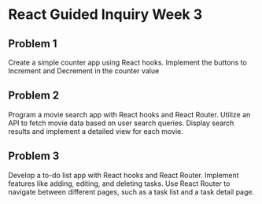 # React Guided Inquiry Week 3

## Problem 1

Create a simple counter app using React hooks. Implement the buttons to Increment and
Decrement in the counter value

## Problem 2

Program a movie search app with React hooks and React Router. Utilize an API to fetch movie data based on user search queries. Display search results and implement a detailed view for each movie.

## Problem 3

Develop a to-do list app with React hooks and React Router. Implement features like adding, editing, and deleting tasks. Use React Router to navigate between different pages, such as a task list and a task detail page.
